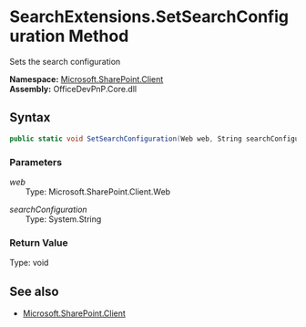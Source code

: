 # SearchExtensions.SetSearchConfiguration Method  
Sets the search configuration  

**Namespace:** [Microsoft.SharePoint.Client](Microsoft.SharePoint.Client.md)  
**Assembly:** OfficeDevPnP.Core.dll  
## Syntax
```C#
public static void SetSearchConfiguration(Web web, String searchConfiguration)
```
### Parameters
*web*  
&emsp;&emsp;Type: Microsoft.SharePoint.Client.Web  

*searchConfiguration*  
&emsp;&emsp;Type: System.String  

### Return Value
Type: void  

## See also
- [Microsoft.SharePoint.Client](Microsoft.SharePoint.Client.md)

